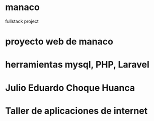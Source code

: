 # manaco
fullstack project
# proyecto web de manaco
# herramientas mysql, PHP, Laravel
# Julio Eduardo Choque Huanca 
# Taller de aplicaciones de internet 